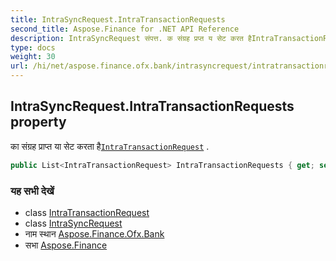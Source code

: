```yaml
---
title: IntraSyncRequest.IntraTransactionRequests
second_title: Aspose.Finance for .NET API Reference
description: IntraSyncRequest संपत्त. क संग्रह प्रप्त य सेट करत हैIntraTransactionRequest .
type: docs
weight: 30
url: /hi/net/aspose.finance.ofx.bank/intrasyncrequest/intratransactionrequests/
---
```

## IntraSyncRequest.IntraTransactionRequests property

का संग्रह प्राप्त या सेट करता है[`IntraTransactionRequest`](../../intratransactionrequest/) .

```csharp
public List<IntraTransactionRequest> IntraTransactionRequests { get; set; }
```

### यह सभी देखें

* class [IntraTransactionRequest](../../intratransactionrequest/)
* class [IntraSyncRequest](../)
* नाम स्थान [Aspose.Finance.Ofx.Bank](../../intrasyncrequest/)
* सभा [Aspose.Finance](../../../)


